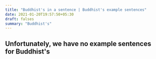 ```yaml
---
title: "Buddhist's in a sentence | Buddhist's example sentences"
date: 2021-01-20T19:57:50+05:30
draft: falses
summary: "Buddhist's"
---
```

## Unfortunately, we have no example sentences for Buddhist's                 
